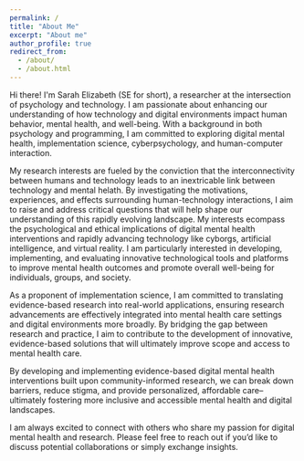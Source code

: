 ```yaml
---
permalink: /
title: "About Me"
excerpt: "About me"
author_profile: true
redirect_from: 
  - /about/
  - /about.html
---
```


Hi there! I'm Sarah Elizabeth (SE for short), a researcher at the intersection of psychology and technology. I am passionate about enhancing our understanding of how technology and digital environments impact human behavior, mental health, and well-being. With a background in both psychology and programming, I am committed to exploring digital mental health, implementation science, cyberpsychology, and human-computer interaction.

My research interests are fueled by the conviction that the interconnectivity between humans and technology leads to an inextricable link between technology and mental helath. By investigating the motivations, experiences, and effects surrounding human-technology interactions, I aim to raise and address critical questions that will help shape our understanding of this rapidly evolving landscape. My interests ecompass the psychological and ethical implications of digital mental health interventions and rapidly advancing technology like cyborgs, artificial intelligence, and virtual reality. I am particularly interested in developing, implementing, and evaluating innovative technological tools and platforms to improve mental health outcomes and promote overall well-being for individuals, groups, and society. 

As a proponent of implementation science, I am committed to translating evidence-based research into real-world applications, ensuring research advancements are effectively integrated into mental health care settings and digital environments more broadly. By bridging the gap between research and practice, I aim to contribute to the development of innovative, evidence-based solutions that will ultimately improve scope and access to mental health care.

By developing and implementing evidence-based digital mental health interventions built upon community-informed research, we can break down barriers, reduce stigma, and provide personalized, affordable care– ultimately fostering more inclusive and accessible mental health and digital landscapes.

I am always excited to connect with others who share my passion for digital mental health and research. Please feel free to reach out if you’d like to discuss potential collaborations or simply exchange insights.
